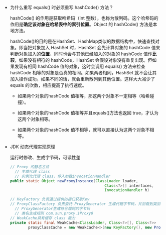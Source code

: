 - 为什么重写 equals() 时必须重写 hashCode() 方法？

  hashCode() 的作用是获取哈希码（int 整数），也称为散列码。这个哈希码的作用是**确定该对象在哈希表中的索引位置**。Object 的 hashCode() 方法是本地方法。

  hashCode()的目的是在HashSet、HashMap类似的数据结构中，快速查找对象。即当把对象加入 HashSet 时，HashSet 会先计算对象的 hashCode 值来判断对象加入的**位置**，同时也会与其他已经加入的对象的 hashCode 值作**比较**，如果没有相符的 hashCode，HashSet 会假设对象没有重复出现。但如果发现有相同 hashCode 值的对象，这时会调用 equals() 方法来检查 hashCode 相等的对象是否真的相同。如果两者相同，HashSet 就不会让其加入操作成功。如果不同的话，就会重新散列到其他位置。这样大大减少了 equals 的次数，相应提高了执行速度。

  - 如果两个对象的hashCode 值相等，那这两个对象不一定相等（哈希碰撞）。

  - 如果两个对象的hashCode 值相等并且equals()方法也返回 true，才认为这两个对象相等。

  - 如果两个对象的hashCode 值不相等，就可以直接认为这两个对象不相等。
  
- JDK 动态代理实现原理

  运行时修改、生成字节码，可读性差

  ```java
  // Proxy 的静态方法
  	// 生成代理 class
  	// 实例化代理 class，传入参数InvocationHandler
  public static Object newProxyInstance(ClassLoader loader,
                                            Class<?>[] interfaces,
                                            InvocationHandler h)
  
  // KeyFactory 负责通过提供的接口获取Key
  // ProxyClassFactory 负责委托 ProxyGenerator 生成代理字节码，并加载到类加载器
  	// ProxyGenerator生成符合规则的字节码
  	// 类名生成规则 com.sun.proxy.$Proxy0
  // WeakCache具有缓存 class 能力
  private static final WeakCache<ClassLoader, Class<?>[], Class<?>>
          proxyClassCache = new WeakCache<>(new KeyFactory(), new ProxyClassFactory());
  ```
  
  
  
  